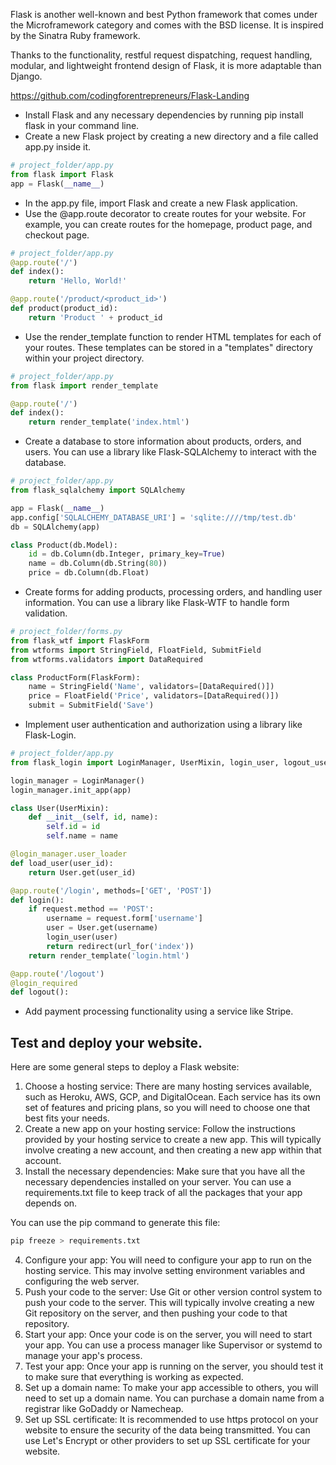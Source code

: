 Flask is another well-known and best Python framework that comes under the Microframework category and comes with the BSD license. It is inspired by the Sinatra Ruby framework.

Thanks to the functionality, restful request dispatching, request handling, modular, and lightweight frontend design of Flask, it is more adaptable than Django.

https://github.com/codingforentrepreneurs/Flask-Landing

 - Install Flask and any necessary dependencies by running pip install flask in your command line.
 - Create a new Flask project by creating a new directory and a file called app.py inside it.

```python
# project_folder/app.py
from flask import Flask
app = Flask(__name__)
```

 - In the app.py file, import Flask and create a new Flask application.
 - Use the @app.route decorator to create routes for your website. For example, you can create routes for the homepage, product page, and checkout page.

```python
# project_folder/app.py
@app.route('/')
def index():
    return 'Hello, World!'

@app.route('/product/<product_id>')
def product(product_id):
    return 'Product ' + product_id

```
 - Use the render_template function to render HTML templates for each of your routes. These templates can be stored in a "templates" directory within your project directory.

```python
# project_folder/app.py
from flask import render_template

@app.route('/')
def index():
    return render_template('index.html')
```

 - Create a database to store information about products, orders, and users. You can use a library like Flask-SQLAlchemy to interact with the database.

```python
# project_folder/app.py
from flask_sqlalchemy import SQLAlchemy

app = Flask(__name__)
app.config['SQLALCHEMY_DATABASE_URI'] = 'sqlite:////tmp/test.db'
db = SQLAlchemy(app)

class Product(db.Model):
    id = db.Column(db.Integer, primary_key=True)
    name = db.Column(db.String(80))
    price = db.Column(db.Float)
```

 - Create forms for adding products, processing orders, and handling user information. You can use a library like Flask-WTF to handle form validation.

```python
# project_folder/forms.py
from flask_wtf import FlaskForm
from wtforms import StringField, FloatField, SubmitField
from wtforms.validators import DataRequired

class ProductForm(FlaskForm):
    name = StringField('Name', validators=[DataRequired()])
    price = FloatField('Price', validators=[DataRequired()])
    submit = SubmitField('Save')
```

 - Implement user authentication and authorization using a library like Flask-Login.

```python
# project_folder/app.py
from flask_login import LoginManager, UserMixin, login_user, logout_user, login_required

login_manager = LoginManager()
login_manager.init_app(app)

class User(UserMixin):
    def __init__(self, id, name):
        self.id = id
        self.name = name

@login_manager.user_loader
def load_user(user_id):
    return User.get(user_id)

@app.route('/login', methods=['GET', 'POST'])
def login():
    if request.method == 'POST':
        username = request.form['username']
        user = User.get(username)
        login_user(user)
        return redirect(url_for('index'))
    return render_template('login.html')

@app.route('/logout')
@login_required
def logout():
```

 - Add payment processing functionality using a service like Stripe.

## Test and deploy your website.

Here are some general steps to deploy a Flask website:

1. Choose a hosting service: There are many hosting services available, such as Heroku, AWS, GCP, and DigitalOcean. Each service has its own set of features and pricing plans, so you will need to choose one that best fits your needs.
2. Create a new app on your hosting service: Follow the instructions provided by your hosting service to create a new app. This will typically involve creating a new account, and then creating a new app within that account.
3. Install the necessary dependencies: Make sure that you have all the necessary dependencies installed on your server. You can use a requirements.txt file to keep track of all the packages that your app depends on.

You can use the pip command to generate this file:
```bash
pip freeze > requirements.txt

```

4. Configure your app: You will need to configure your app to run on the hosting service. This may involve setting environment variables and configuring the web server.
5. Push your code to the server: Use Git or other version control system to push your code to the server. This will typically involve creating a new Git repository on the server, and then pushing your code to that repository.
6. Start your app: Once your code is on the server, you will need to start your app. You can use a process manager like Supervisor or systemd to manage your app's process.
7. Test your app: Once your app is running on the server, you should test it to make sure that everything is working as expected.
8. Set up a domain name: To make your app accessible to others, you will need to set up a domain name. You can purchase a domain name from a registrar like GoDaddy or Namecheap.
9.  Set up SSL certificate: It is recommended to use https protocol on your website to ensure the security of the data being transmitted. You can use Let's Encrypt or other providers to set up SSL certificate for your website.